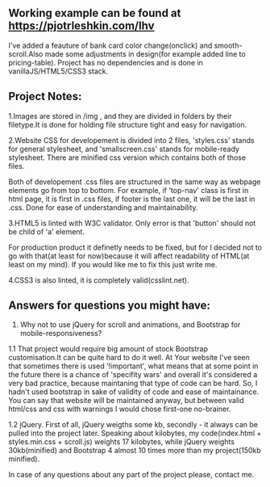 Working example can be found  at https://pjotrleshkin.com/lhv
--
I've added a feauture of bank card color change(onclick) and smooth-scroll.Also made some adjustments in design(for example added line to pricing-table).
Project has no dependencies and is done in vanillaJS/HTML5/CSS3 stack. 

Project Notes:
--
1.Images are stored in /img , and  they are divided in folders by their filetype.It is done for holding file structure tight and easy for navigation.

2.Website  CSS for developement is divided into 2 files, 'styles.css' stands for general stylesheet, and  'smallscreen.css' stands for mobile-ready stylesheet. 
There are minified css version which contains both of those files.

Both of developement .css files are structured in  the same way as webpage elements go from top to bottom.
For example, if 'top-nav' class is first in html page, it is first in  .css files, if footer is the last one, it will be the last in .css.
Done for ease of understanding and maintainability.

3.HTML5 is linted with W3C validator. Only error is that 'button' should not be child of 'a' element.
  
  
For production product it definetly needs to be fixed, but for  I decided not to go with that(at least for now)because it will affect readability of HTML(at least on my mind).
If you would like me to fix this just write me.

4.CSS3 is also linted, it is completely valid(csslint.net).


Answers for questions you might have:
--
1. Why not to use jQuery for scroll and animations, and Bootstrap for mobile-responsiveness?

1.1 That project would require big amount of stock Bootstrap customisation.It can be quite hard to do it well. At Your website I've seen that sometimes there is used '!important', what means that at some point in the future  there is a chance of 'specifity wars' and overall it's considered a very bad practice, because maintaning that type of code can be hard.
So, I hadn't used bootstrap in sake of validity of code and ease of maintainance. You can say that website will be maintained anyway, but between valid html/css and css with warnings  I would chose first-one no-brainer.

1.2 jQuery. First of all, jQuery weigths some kb, secondly - it always can be pulled into the project later.
Speaking about kilobytes, my code(index.html + styles.min.css +  scroll.js) weights 17 kilobytes, while jQuery  weights 30kb(minified) and Bootstrap 4 almost 10 times more than my project(150kb minified).

In case of any questions about any part of the project please, contact me.
